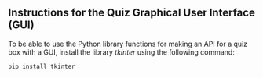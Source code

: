 ## Instructions for the Quiz Graphical User Interface (GUI)


To be able to use the Python library functions for making an API for a quiz box with a GUI, install the library _tkinter_ using the following command:

`pip install tkinter`
